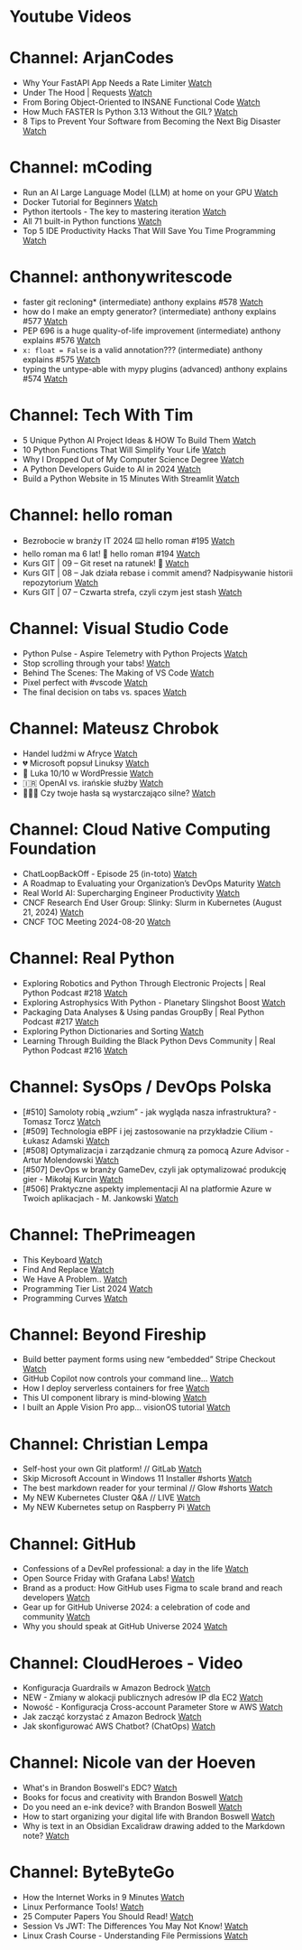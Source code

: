 
Youtube Videos
==============

# Channel: ArjanCodes
  
 - Why Your FastAPI App Needs a Rate Limiter  [Watch](https://youtu.be/pZunzLJ1qcQ)  
 - Under The Hood | Requests  [Watch](https://youtu.be/aOly5eEDXug)  
 - From Boring Object-Oriented to INSANE Functional Code  [Watch](https://youtu.be/DvdZv_DD0DY)  
 - How Much FASTER Is Python 3.13 Without the GIL?  [Watch](https://youtu.be/zWPe_CUR4yU)  
 - 8 Tips to Prevent Your Software from Becoming the Next Big Disaster  [Watch](https://youtu.be/IzU_5fT4m_M)
# Channel: mCoding
  
 - Run an AI Large Language Model (LLM) at home on your GPU  [Watch](https://youtu.be/RejIVgfER-4)  
 - Docker Tutorial for Beginners  [Watch](https://youtu.be/b0HMimUb4f0)  
 - Python itertools - The key to mastering iteration  [Watch](https://youtu.be/1p7xa_BHYDs)  
 - All 71 built-in Python functions  [Watch](https://youtu.be/7Qu_KXc7xSI)  
 - Top 5 IDE Productivity Hacks That Will Save You Time Programming  [Watch](https://youtu.be/HBC7i1AbsyA)
# Channel: anthonywritescode
  
 - faster git recloning* (intermediate) anthony explains #578  [Watch](https://youtu.be/rLHNAiLv7r0)  
 - how do I make an empty generator? (intermediate) anthony explains #577  [Watch](https://youtu.be/b0mUqJc4a2g)  
 - PEP 696 is a huge quality-of-life improvement (intermediate) anthony explains #576  [Watch](https://youtu.be/NC3Bv104SQM)  
 - `x: float = False` is a valid annotation??? (intermediate) anthony explains #575  [Watch](https://youtu.be/RYD87EL1Zbs)  
 - typing the untype-able with mypy plugins (advanced) anthony explains #574  [Watch](https://youtu.be/tH3Nul6jDQM)
# Channel: Tech With Tim
  
 - 5 Unique Python AI Project Ideas & HOW To Build Them  [Watch](https://youtu.be/HIvQWdqvl7o)  
 - 10 Python Functions That Will Simplify Your Life  [Watch](https://youtu.be/zPfSwhofPpk)  
 - Why I Dropped Out of My Computer Science Degree  [Watch](https://youtu.be/_VRjdkKDoe4)  
 - A Python Developers Guide to AI in 2024  [Watch](https://youtu.be/OHf5bapbrcI)  
 - Build a Python Website in 15 Minutes With Streamlit  [Watch](https://youtu.be/2siBrMsqF44)
# Channel: hello roman
  
 - Bezrobocie w branży IT 2024 ⌨️ hello roman #195  [Watch](https://youtu.be/3A0h9uNj0Z4)  
 - hello roman ma 6 lat!  🎉  hello roman #194  [Watch](https://youtu.be/2VcweF4sVRE)  
 - Kurs GIT | 09 – Git reset na ratunek! 🛟  [Watch](https://youtu.be/vri36csppEY)  
 - Kurs GIT | 08 – Jak działa rebase i commit amend? Nadpisywanie historii repozytorium  [Watch](https://youtu.be/4GKI4Gz97TE)  
 - Kurs GIT | 07 – Czwarta strefa, czyli czym jest stash  [Watch](https://youtu.be/T9n2tF60cY0)
# Channel: Visual Studio Code
  
 - Python Pulse - Aspire Telemetry with Python Projects  [Watch](https://youtu.be/JqSC7-tTNNU)  
 - Stop scrolling through your tabs!  [Watch](https://youtu.be/Gy3dpfB3u0o)  
 - Behind The Scenes: The Making of VS Code  [Watch](https://youtu.be/BDU63r4bS9Q)  
 - Pixel perfect with #vscode  [Watch](https://youtu.be/hx76OxBIdEs)  
 - The final decision on tabs vs. spaces  [Watch](https://youtu.be/wIPfjk_kUmQ)
# Channel: Mateusz Chrobok
  
 - Handel ludźmi w Afryce  [Watch](https://youtu.be/vTzoRq5l0mw)  
 - 💔 Microsoft popsuł Linuksy  [Watch](https://youtu.be/mZMv4CHGupY)  
 - 💬 Luka 10/10 w WordPressie  [Watch](https://youtu.be/ftS-9oCVxEY)  
 - 🇮🇷 OpenAI vs. irańskie służby  [Watch](https://youtu.be/PdiiAjRlgvc)  
 - 👨🏻‍🎓 Czy twoje hasła są wystarczająco silne?  [Watch](https://youtu.be/-SV1AFKHTxc)
# Channel: Cloud Native Computing Foundation
  
 - ChatLoopBackOff - Episode 25 (in-toto)  [Watch](https://youtu.be/T9MOUvLYfzU)  
 - A Roadmap to Evaluating your Organization’s DevOps Maturity  [Watch](https://youtu.be/xM0cOGpuzoU)  
 - Real World AI: Supercharging Engineer Productivity  [Watch](https://youtu.be/Za75I9jjW1s)  
 - CNCF Research End User Group: Slinky: Slurm in Kubernetes (August 21, 2024)  [Watch](https://youtu.be/HLOpbsWh_3Q)  
 - CNCF TOC Meeting 2024-08-20  [Watch](https://youtu.be/C2pQ7U3iS08)
# Channel: Real Python
  
 - Exploring Robotics and Python Through Electronic Projects | Real Python Podcast #218  [Watch](https://youtu.be/S7-bVABAoZE)  
 - Exploring Astrophysics With Python - Planetary Slingshot Boost  [Watch](https://youtu.be/TsCZNoaOjWI)  
 - Packaging Data Analyses & Using pandas GroupBy | Real Python Podcast #217  [Watch](https://youtu.be/4-3yg_tjSvU)  
 - Exploring Python Dictionaries and Sorting  [Watch](https://youtu.be/89P-Vdx8UqI)  
 - Learning Through Building the Black Python Devs Community | Real Python Podcast #216  [Watch](https://youtu.be/tQ4wGZucom4)
# Channel: SysOps / DevOps Polska
  
 - [#510] Samoloty robią „wzium” - jak wygląda nasza infrastruktura? - Tomasz Torcz  [Watch](https://youtu.be/Y_6849qBioI)  
 - [#509] Technologia eBPF i jej zastosowanie na przykładzie Cilium - Łukasz Adamski  [Watch](https://youtu.be/ykgAgBMG9DE)  
 - [#508] Optymalizacja i zarządzanie chmurą za pomocą Azure Advisor - Artur Molendowski  [Watch](https://youtu.be/1rOCWlYfM7E)  
 - [#507] DevOps w branży GameDev, czyli jak optymalizować produkcję gier - Mikołaj Kurcin  [Watch](https://youtu.be/x7Y6S40w75M)  
 - [#506] Praktyczne aspekty implementacji AI na platformie Azure w Twoich aplikacjach - M. Jankowski  [Watch](https://youtu.be/3Wv369OZYV0)
# Channel: ThePrimeagen
  
 - This Keyboard  [Watch](https://youtu.be/dhuX9t2j5Hc)  
 - Find And Replace  [Watch](https://youtu.be/v2a6Nv7RSd0)  
 - We Have A Problem..  [Watch](https://youtu.be/1-0r90bm6CE)  
 - Programming Tier List 2024  [Watch](https://youtu.be/c3yRbrYIUeo)  
 - Programming Curves  [Watch](https://youtu.be/_ebVsYQou8A)
# Channel: Beyond Fireship
  
 - Build better payment forms using new “embedded” Stripe Checkout  [Watch](https://youtu.be/7WFXl4-aCxs)  
 - GitHub Copilot now controls your command line...  [Watch](https://youtu.be/P8MfgV9us4o)  
 - How I deploy serverless containers for free  [Watch](https://youtu.be/cw34KMPSt4k)  
 - This UI component library is mind-blowing  [Watch](https://youtu.be/RPa3_AD1_Vs)  
 - I built an Apple Vision Pro app... visionOS tutorial  [Watch](https://youtu.be/_xfZIr5sDLw)
# Channel: Christian Lempa
  
 - Self-host your own Git platform! // GitLab  [Watch](https://youtu.be/qoqtSihN1kU)  
 - Skip Microsoft Account in Windows 11 Installer #shorts  [Watch](https://youtu.be/EjSChSA-7ag)  
 - The best markdown reader for your terminal // Glow #shorts  [Watch](https://youtu.be/Nl9pcj79byY)  
 - My NEW Kubernetes Cluster Q&A // LIVE  [Watch](https://youtu.be/GJKqtpe1CXk)  
 - My NEW Kubernetes setup on Raspberry Pi  [Watch](https://youtu.be/2cbniIZUpXM)
# Channel: GitHub
  
 - Confessions of a DevRel professional: a day in the life  [Watch](https://youtu.be/2iI-xS-omkA)  
 - Open Source Friday with Grafana Labs!  [Watch](https://youtu.be/xzhSiSaF3g0)  
 - Brand as a product: How GitHub uses Figma to scale brand and reach developers  [Watch](https://youtu.be/_38BSWenmzc)  
 - Gear up for GitHub Universe 2024: a celebration of code and community  [Watch](https://youtu.be/Dmchc0dCOa4)  
 - Why you should speak at GitHub Universe 2024  [Watch](https://youtu.be/nX0fF_7neg0)
# Channel: CloudHeroes - Video
  
 - Konfiguracja Guardrails w Amazon Bedrock  [Watch](https://youtu.be/mVQrBKucLGM)  
 - NEW - Zmiany w alokacji publicznych adresów IP dla EC2  [Watch](https://youtu.be/ltZzJRP3Wxg)  
 - Nowość - Konfiguracja Cross-account Parameter Store w AWS  [Watch](https://youtu.be/6kvGgv9vIgQ)  
 - Jak zacząć korzystać z Amazon Bedrock  [Watch](https://youtu.be/DZa3mpKslD8)  
 - Jak skonfigurować AWS Chatbot? (ChatOps)  [Watch](https://youtu.be/BLKKqcabdHc)
# Channel: Nicole van der Hoeven
  
 - What's in Brandon Boswell's EDC?  [Watch](https://youtu.be/Noswl0jCA4k)  
 - Books for focus and creativity with Brandon Boswell  [Watch](https://youtu.be/Ugc4U8Rx7RM)  
 - Do you need an e-ink device? with Brandon Boswell  [Watch](https://youtu.be/uUKPV6mWMFM)  
 - How to start organizing your digital life with Brandon Boswell  [Watch](https://youtu.be/Ykhyw3T3ICU)  
 - Why is text in an Obsidian Excalidraw drawing added to the Markdown note?  [Watch](https://youtu.be/HG5IuDIWHgY)
# Channel: ByteByteGo
  
 - How the Internet Works in 9 Minutes  [Watch](https://youtu.be/sMHzfigUxz4)  
 - Linux Performance Tools!  [Watch](https://youtu.be/iJ_eIsA5E1U)  
 - 25 Computer Papers You Should Read!  [Watch](https://youtu.be/_kynGl5hr9U)  
 - Session Vs JWT: The Differences You May Not Know!  [Watch](https://youtu.be/fyTxwIa-1U0)  
 - Linux Crash Course - Understanding File Permissions  [Watch](https://youtu.be/4N4Q576i3zA)